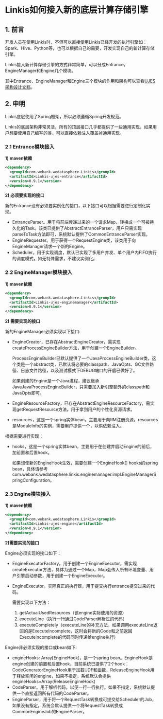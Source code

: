 # Linkis如何接入新的底层计算存储引擎

## 1. 前言

开发人员在使用Linkis时，不但可以直接使用Linkis已经开发的执行引擎如：Spark、Hive、Python等，也可以根据自己的需要，开发实现自己的新计算存储引擎。

Linkis接入新计算存储引擎的方式非常简单，可以分成Entrance，EngineManager和Engine几个模块。

其中Entrance、EngineManager和Engine三个模块的作用和架构可以查看[UJES架构设计文档](../ch4/Linkis-UJES设计文档.md)。

## 2. 申明

Linkis底层使用了Spring框架，所以必须遵循Spring开发规范。

Linkis的底层架构非常灵活，所有的顶层接口几乎都提供了一些通用实现，如果用户想要使用自己编写的类，可以直接依赖注入覆盖掉通用实现。

### 2.1 Entrance模块接入

**1) maven依赖**

```xml
<dependency>
  <groupId>com.webank.wedatasphere.Linkis</groupId>
  <artifactId>Linkis-ujes-entrance</artifactId>
  <version>0.9.1</version>
</dependency>
```

**2) 必须要实现的接口**

新的Entrance没有必须要实例化的接口，以下接口可以根据需要进行定制化实现。

- EntranceParser。用于将前端传递过来的一个请求Map，转换成一个可被持久化的Task。该类已提供了AbstractEntranceParser，用户只需实现parseToTask方法即可，系统默认提供了CommonEntranceParser实现。
- EngineRequester。用于获得一个RequestEngine类，该类用于向EngineManager请求一个新的Engine。
- Scheduler。用于实现调度，默认已实现了多用户并发、单个用户内FIFO执行的调度模式，如无特殊需求，不建议实例化。

### 2.2 EngineManager模块接入

**1) maven依赖**

```xml
<dependency>
  <groupId>com.webank.wedatasphere.Linkis</groupId>
  <artifactId>Linkis-ujes-enginemanager</artifactId>
  <version>0.9.1</version>
</dependency>
```

**2) 需要实现的接口**

新的EngineManager必须实现以下接口:

- EngineCreator，已存在AbstractEngineCreator，需实现createProcessEngineBuilder方法，用于创建一个EngineBuilder。

  ProcessEngineBuilder已默认提供了一个JavaProcessEngineBuilder类，这个类是一个abstract类，已默认将必要的classpath、JavaOpts、GC文件路径、日志文件路径，以及测试模式下DEBUG端口的开启已做好了。
    
  如果创建的Engine是一个Java进程，建议继承JavaJavaProcessEngineBuilder，只需要加入新引擎额外的classpath和JavaOpts即可。
    
- EngineResourceFactory，已存在AbstractEngineResourceFactory，需实现getRequestResource方法，用于拿到用户的个性化资源请求。

- resources，这是一个spring实体bean，主要用于向RM注册资源，resources是ModuleInfo的实例，需要用户提供一个，以供依赖注入。

根据需要进行实现：

- hooks，这是一个spring实体bean，主要用于在创建并启动Engine的前后，加前置和后置hook。

  如果想使新的EngineHook生效，需要创建一个EngineHook[] hooks的spring bean，具体请参考com.webank.wedatasphere.linkis.enginemanager.impl.EngineManagerSpringConfiguration。

### 2.3 Engine模块接入

**1) maven依赖**

```xml
<dependency>
  <groupId>com.webank.wedatasphere.Linkis</groupId>
  <artifactId>Linkis-ujes-engine</artifactId>
  <version>0.9.1</version>
</dependency>
```

**2)需要实现的接口**


Engine必须实现的接口如下：

- EngineExecutorFactory。用于创建一个EngineExecutor，需实现createExecutor方法，具体为通过一个Map，Map会传入所有环境变量、用户引擎启动参数，用于创建一个EngineExecutor。
- EngineExecutor。实际真正的执行器，用于提交执行entrance提交过来的代码。

  需要实现以下方法：

    1. getActualUsedResources（该engine实际使用的资源）
    2. executeLine（执行一行通过CodeParser解析过的代码）
    3. executeCompletely（executeLine的补充方法，如果调用executeLine返回的是ExecuteIncomplete，这时会将新的Code和之前返回ExecuteIncomplete的代码同时传递给engine执行）


Engine非必须实现的接口或bean如下:

- engineHooks: Array[EngineHook]，是一个spring bean。EngineHook是engine创建的前置和后置hook，目前系统已提供了2个hook：CodeGeneratorEngineHook用于加载UDF和函数，ReleaseEngineHook用于释放空闲的engine，如果不指定，系统默认会提供engineHooks=Array(ReleaseEngineHook)
- CodeParser。用于解析代码，以便一行一行执行。如果不指定，系统默认提供一个直接返回所有代码的CodeParser。
- EngineParser，用于将一个RequestTask转换成可提交给Scheduler的Job，如果没有指定，系统会默认提供一个将RequestTask转换成CommonEngineJob的EngineParser。
